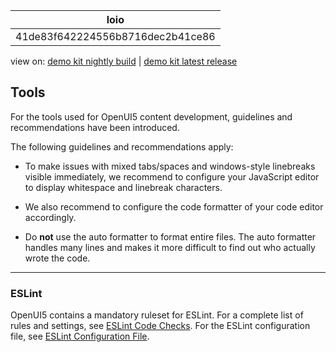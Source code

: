 <!-- loio41de83f642224556b8716dec2b41ce86 -->

| loio |
| -----|
| 41de83f642224556b8716dec2b41ce86 |

<div id="loio">

view on: [demo kit nightly build](https://openui5nightly.hana.ondemand.com/#/topic/41de83f642224556b8716dec2b41ce86) | [demo kit latest release](https://openui5.hana.ondemand.com/#/topic/41de83f642224556b8716dec2b41ce86)</div>

## Tools

For the tools used for OpenUI5 content development, guidelines and recommendations have been introduced.

The following guidelines and recommendations apply:

-   To make issues with mixed tabs/spaces and windows-style linebreaks visible immediately, we recommend to configure your JavaScript editor to display whitespace and linebreak characters.

-   We also recommend to configure the code formatter of your code editor accordingly.

-   Do **not** use the auto formatter to format entire files. The auto formatter handles many lines and makes it more difficult to find out who actually wrote the code.


***

### ESLint

OpenUI5 contains a mandatory ruleset for ESLint. For a complete list of rules and settings, see [ESLint Code Checks](ESLint_Code_Checks_1ba0e44.md). For the ESLint configuration file, see [ESLint Configuration File](ESLint_Configuration_File_ccfe356.md).

